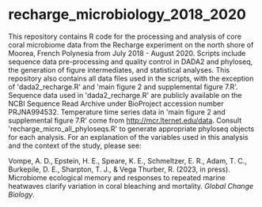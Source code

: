 # recharge_microbiology_2018_2020

  This repository contains R code for the processing and analysis of core coral microbiome data from the Recharge experiment on the north shore of Moorea, French Polynesia from July 2018 - August 2020. Scripts include sequence data pre-processing and quality control in DADA2 and phyloseq, the generation of figure intermediates, and statistical analyses. This repository also contains all data files used in the scripts, with the exception of 'dada2_recharge.R' and 'main figure 2 and supplemental figure 7.R'. Sequence data used in 'dada2_recharge.R' are publicly available on the NCBI Sequence Read Archive under BioProject accession number PRJNA994532. Temperature time series data in 'main figure 2 and supplemental figure 7.R' come from http://mcr.lternet.edu/data. Consult 'recharge_micro_all_phyloseqs.R' to generate appropriate phyloseq objects for each analysis. For an explanation of the variables used in this analysis and the context of the study, please see:
  
  Vompe, A. D., Epstein, H. E., Speare, K. E., Schmeltzer, E. R., Adam, T. C., Burkepile, D. E., Sharpton, T. J., & Vega Thurber, R. (2023, in press). Microbiome ecological memory and responses to repeated marine heatwaves clarify variation in coral bleaching and mortality. <i>Global Change Biology</i>.
